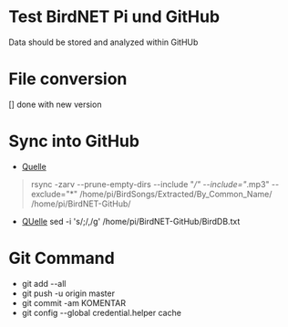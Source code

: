 # Test BirdNET Pi und GitHub

Data should be stored and analyzed within GitHUb
# File conversion
[] done with new version

# Sync into GitHub
* [Quelle](https://stackoverflow.com/questions/11111562/rsync-copy-over-only-certain-types-of-files-using-include-option) 
> rsync -zarv --prune-empty-dirs --include "*/" --include="*.mp3" --exclude="*" /home/pi/BirdSongs/Extracted/By_Common_Name/ /home/pi/BirdNET-GitHub/
* [QUelle](https://stackoverflow.com/questions/38593855/replacing-commas-in-a-csv-file-with-sed-for-mongoimport) sed -i 's/\;/\,/g' /home/pi/BirdNET-GitHub/BirdDB.txt 

# Git Command
* git add --all
* git push -u origin master
* git commit -am KOMENTAR
* git config --global credential.helper cache
